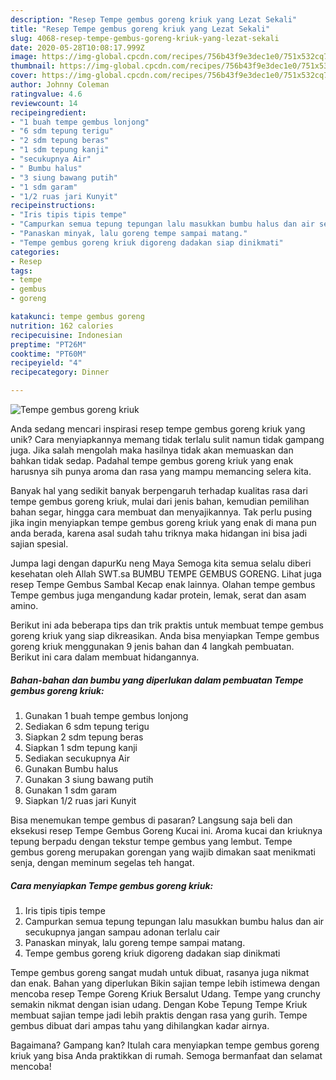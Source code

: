 ```yaml
---
description: "Resep Tempe gembus goreng kriuk yang Lezat Sekali"
title: "Resep Tempe gembus goreng kriuk yang Lezat Sekali"
slug: 4068-resep-tempe-gembus-goreng-kriuk-yang-lezat-sekali
date: 2020-05-28T10:08:17.999Z
image: https://img-global.cpcdn.com/recipes/756b43f9e3dec1e0/751x532cq70/tempe-gembus-goreng-kriuk-foto-resep-utama.jpg
thumbnail: https://img-global.cpcdn.com/recipes/756b43f9e3dec1e0/751x532cq70/tempe-gembus-goreng-kriuk-foto-resep-utama.jpg
cover: https://img-global.cpcdn.com/recipes/756b43f9e3dec1e0/751x532cq70/tempe-gembus-goreng-kriuk-foto-resep-utama.jpg
author: Johnny Coleman
ratingvalue: 4.6
reviewcount: 14
recipeingredient:
- "1 buah tempe gembus lonjong"
- "6 sdm tepung terigu"
- "2 sdm tepung beras"
- "1 sdm tepung kanji"
- "secukupnya Air"
- " Bumbu halus"
- "3 siung bawang putih"
- "1 sdm garam"
- "1/2 ruas jari Kunyit"
recipeinstructions:
- "Iris tipis tipis tempe"
- "Campurkan semua tepung tepungan lalu masukkan bumbu halus dan air secukupnya jangan sampau adonan terlalu cair"
- "Panaskan minyak, lalu goreng tempe sampai matang."
- "Tempe gembus goreng kriuk digoreng dadakan siap dinikmati"
categories:
- Resep
tags:
- tempe
- gembus
- goreng

katakunci: tempe gembus goreng 
nutrition: 162 calories
recipecuisine: Indonesian
preptime: "PT26M"
cooktime: "PT60M"
recipeyield: "4"
recipecategory: Dinner

---
```



![Tempe gembus goreng kriuk](https://img-global.cpcdn.com/recipes/756b43f9e3dec1e0/751x532cq70/tempe-gembus-goreng-kriuk-foto-resep-utama.jpg)

Anda sedang mencari inspirasi resep tempe gembus goreng kriuk yang unik? Cara menyiapkannya memang tidak terlalu sulit namun tidak gampang juga. Jika salah mengolah maka hasilnya tidak akan memuaskan dan bahkan tidak sedap. Padahal tempe gembus goreng kriuk yang enak harusnya sih punya aroma dan rasa yang mampu memancing selera kita.

Banyak hal yang sedikit banyak berpengaruh terhadap kualitas rasa dari tempe gembus goreng kriuk, mulai dari jenis bahan, kemudian pemilihan bahan segar, hingga cara membuat dan menyajikannya. Tak perlu pusing jika ingin menyiapkan tempe gembus goreng kriuk yang enak di mana pun anda berada, karena asal sudah tahu triknya maka hidangan ini bisa jadi sajian spesial.

Jumpa lagi dengan dapurKu neng Maya Semoga kita semua selalu diberi kesehatan oleh Allah SWT.sa BUMBU TEMPE GEMBUS GORENG. Lihat juga resep Tempe Gembus Sambal Kecap enak lainnya. Olahan tempe gembus Tempe gembus juga mengandung kadar protein, lemak, serat dan asam amino.


Berikut ini ada beberapa tips dan trik praktis untuk membuat tempe gembus goreng kriuk yang siap dikreasikan. Anda bisa menyiapkan Tempe gembus goreng kriuk menggunakan 9 jenis bahan dan 4 langkah pembuatan. Berikut ini cara dalam membuat hidangannya.

<!--inarticleads1-->

##### Bahan-bahan dan bumbu yang diperlukan dalam pembuatan Tempe gembus goreng kriuk:

1. Gunakan 1 buah tempe gembus lonjong
1. Sediakan 6 sdm tepung terigu
1. Siapkan 2 sdm tepung beras
1. Siapkan 1 sdm tepung kanji
1. Sediakan secukupnya Air
1. Gunakan  Bumbu halus
1. Gunakan 3 siung bawang putih
1. Gunakan 1 sdm garam
1. Siapkan 1/2 ruas jari Kunyit


Bisa menemukan tempe gembus di pasaran? Langsung saja beli dan eksekusi resep Tempe Gembus Goreng Kucai ini. Aroma kucai dan kriuknya tepung berpadu dengan tekstur tempe gembus yang lembut. Tempe gembus goreng merupakan gorengan yang wajib dimakan saat menikmati senja, dengan meminum segelas teh hangat. 

<!--inarticleads2-->

##### Cara menyiapkan Tempe gembus goreng kriuk:

1. Iris tipis tipis tempe
1. Campurkan semua tepung tepungan lalu masukkan bumbu halus dan air secukupnya jangan sampau adonan terlalu cair
1. Panaskan minyak, lalu goreng tempe sampai matang.
1. Tempe gembus goreng kriuk digoreng dadakan siap dinikmati


Tempe gembus goreng sangat mudah untuk dibuat, rasanya juga nikmat dan enak. Bahan yang diperlukan Bikin sajian tempe lebih istimewa dengan mencoba resep Tempe Goreng Kriuk Bersalut Udang. Tempe yang crunchy semakin nikmat dengan isian udang. Dengan Kobe Tepung Tempe Kriuk membuat sajian tempe jadi lebih praktis dengan rasa yang gurih. Tempe gembus dibuat dari ampas tahu yang dihilangkan kadar airnya. 

Bagaimana? Gampang kan? Itulah cara menyiapkan tempe gembus goreng kriuk yang bisa Anda praktikkan di rumah. Semoga bermanfaat dan selamat mencoba!
